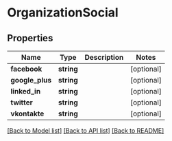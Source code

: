 # OrganizationSocial

## Properties
Name | Type | Description | Notes
------------ | ------------- | ------------- | -------------
**facebook** | **string** |  | [optional] 
**google_plus** | **string** |  | [optional] 
**linked_in** | **string** |  | [optional] 
**twitter** | **string** |  | [optional] 
**vkontakte** | **string** |  | [optional] 

[[Back to Model list]](../README.md#documentation-for-models) [[Back to API list]](../README.md#documentation-for-api-endpoints) [[Back to README]](../README.md)



